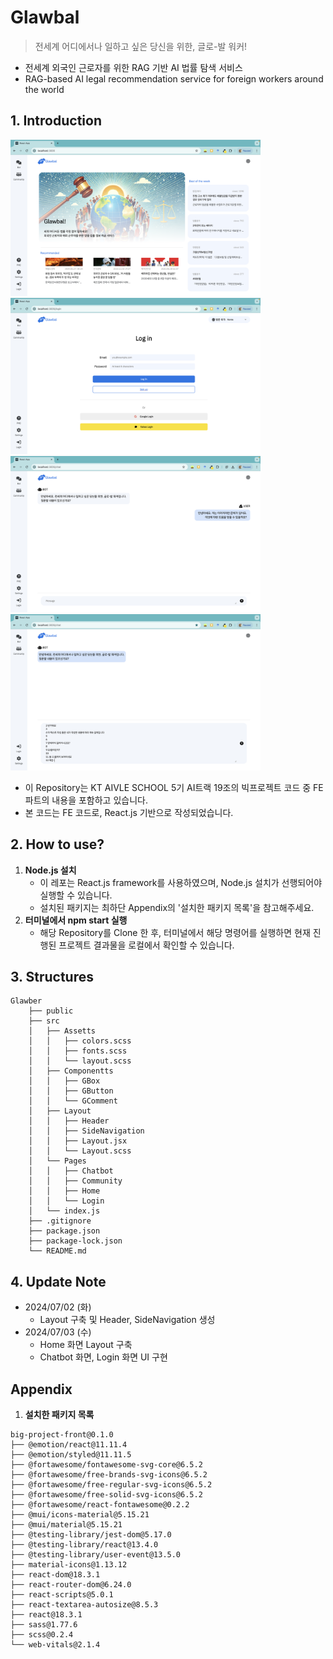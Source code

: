 # Glawbal
> 전세계 어디에서나 일하고 싶은 당신을 위한, 글로-발 워커!
* 전세계 외국인 근로자를 위한 RAG 기반 AI 법률 탐색 서비스
* RAG-based AI legal recommendation service for foreign workers around the world

## 1. Introduction
<img src="public/preview-home.png" width=400/> <img src="public/preview-login.png" width=400/>
<img src="public/preview-chat1.png" width=400/> <img src="public/preview-chat2.png" width=400/>

* 이 Repository는 KT AIVLE SCHOOL 5기 AI트랙 19조의 빅프로젝트 코드 중 FE 파트의 내용을 포함하고 있습니다.
* 본 코드는 FE 코드로, React.js 기반으로 작성되었습니다.

## 2. How to use?
1. **Node.js 설치**
    * 이 레포는 React.js framework를 사용하였으며, Node.js 설치가 선행되어야 실행할 수 있습니다.
    * 설치된 패키지는 최하단 Appendix의 '설치한 패키지 목록'을 참고해주세요.
2. **터미널에서 npm start 실행**
    * 해당 Repository를 Clone 한 후, 터미널에서 해당 명령어를 실행하면 현재 진행된 프로젝트 결과물을 로컬에서 확인할 수 있습니다.


## 3. Structures
```
Glawber
    ├── public
    ├── src
    │   ├── Assetts
    │   │   ├── colors.scss
    │   │   ├── fonts.scss
    │   │   └── layout.scss
    │   ├── Componentts
    │   │   ├── GBox
    │   │   ├── GButton
    │   │   └── GComment
    │   ├── Layout
    │   │   ├── Header
    │   │   ├── SideNavigation
    │   │   ├── Layout.jsx
    │   │   └── Layout.scss
    │   └── Pages
    │   │   ├── Chatbot
    │   │   ├── Community
    │   │   ├── Home
    │   │   └── Login
    │   └── index.js
    ├── .gitignore
    ├── package.json
    ├── package-lock.json
    └── README.md
```

## 4. Update Note
* 2024/07/02 (화)
    * Layout 구축 및 Header, SideNavigation 생성
* 2024/07/03 (수)
    * Home 화면 Layout 구축
    * Chatbot 화면, Login 화면 UI 구현


## Appendix
1. **설치한 패키지 목록**
```
big-project-front@0.1.0
├── @emotion/react@11.11.4
├── @emotion/styled@11.11.5
├── @fortawesome/fontawesome-svg-core@6.5.2
├── @fortawesome/free-brands-svg-icons@6.5.2
├── @fortawesome/free-regular-svg-icons@6.5.2
├── @fortawesome/free-solid-svg-icons@6.5.2
├── @fortawesome/react-fontawesome@0.2.2
├── @mui/icons-material@5.15.21
├── @mui/material@5.15.21
├── @testing-library/jest-dom@5.17.0
├── @testing-library/react@13.4.0
├── @testing-library/user-event@13.5.0
├── material-icons@1.13.12
├── react-dom@18.3.1
├── react-router-dom@6.24.0
├── react-scripts@5.0.1
├── react-textarea-autosize@8.5.3
├── react@18.3.1
├── sass@1.77.6
├── scss@0.2.4
└── web-vitals@2.1.4
```